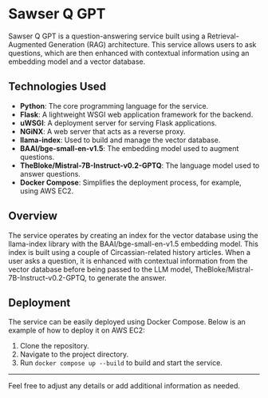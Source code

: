 
# Sawser Q GPT

Sawser Q GPT is a question-answering service built using a Retrieval-Augmented Generation (RAG) architecture. This service allows users to ask questions, which are then enhanced with contextual information using an embedding model and a vector database.

## Technologies Used

- **Python**: The core programming language for the service.
- **Flask**: A lightweight WSGI web application framework for the backend.
- **uWSGI**: A deployment server for serving Flask applications.
- **NGiNX**: A web server that acts as a reverse proxy.
- **llama-index**: Used to build and manage the vector database.
- **BAAI/bge-small-en-v1.5**: The embedding model used to augment questions.
- **TheBloke/Mistral-7B-Instruct-v0.2-GPTQ**: The language model used to answer questions.
- **Docker Compose**: Simplifies the deployment process, for example, using AWS EC2.

## Overview

The service operates by creating an index for the vector database using the llama-index library with the BAAI/bge-small-en-v1.5 embedding model. This index is built using a couple of Circassian-related history articles. When a user asks a question, it is enhanced with contextual information from the vector database before being passed to the LLM model, TheBloke/Mistral-7B-Instruct-v0.2-GPTQ, to generate the answer.

## Deployment

The service can be easily deployed using Docker Compose. Below is an example of how to deploy it on AWS EC2:

1. Clone the repository.
2. Navigate to the project directory.
3. Run `docker compose up --build` to build and start the service.

---

Feel free to adjust any details or add additional information as needed.
